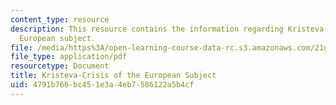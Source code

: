 ```yaml
---
content_type: resource
description: This resource contains the information regarding Kristeva-crisis of the
  European subject.
file: /media/https%3A/open-learning-course-data-rc.s3.amazonaws.com/21g-017-germany-and-its-european-context-fall-2002/4791b766bc451e3a4eb7586122a5b4cf_MIT21G_017F02_lec_6_2.pdf
file_type: application/pdf
resourcetype: Document
title: Kristeva-Crisis of the European Subject
uid: 4791b766-bc45-1e3a-4eb7-586122a5b4cf
---
```


